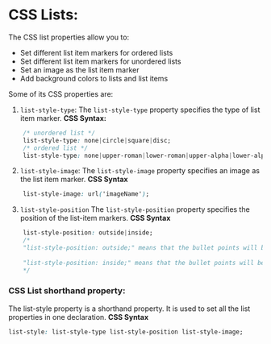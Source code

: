 # CSS Lists:

The CSS list properties allow you to:

- Set different list item markers for ordered lists
- Set different list item markers for unordered lists
- Set an image as the list item marker
- Add background colors to lists and list items

Some of its CSS properties are:

1. `list-style-type`: 
The `list-style-type` property specifies the type of list item marker.
__CSS Syntax:__
```css
    /* unordered list */
    list-style-type: none|circle|square|disc;
    /* ordered list */
    list-style-type: none|upper-roman|lower-roman|upper-alpha|lower-alpha|lower-greek|armenian|georgian|lower-latin|upper-latin;
```

2. `list-style-image`:
The `list-style-image` property specifies an image as the list item marker.
__CSS Syntax__
```css
    list-style-image: url('imageName');
```

3. `list-style-position` 
The `list-style-position` property specifies the position of the list-item markers.
__CSS Syntax__
```css
    list-style-position: outside|inside;
    /* 
    "list-style-position: outside;" means that the bullet points will be outside the list item. The start of each line of a list item will be aligned vertically. 
    
    "list-style-position: inside;" means that the bullet points will be inside the list item. As it is part of the list item, it will be part of the text and push the text at the start.
    */
```

### CSS List shorthand property:

The list-style property is a shorthand property. It is used to set all the list properties in one declaration.
__CSS Syntax__
```css
list-style: list-style-type list-style-position list-style-image;
```